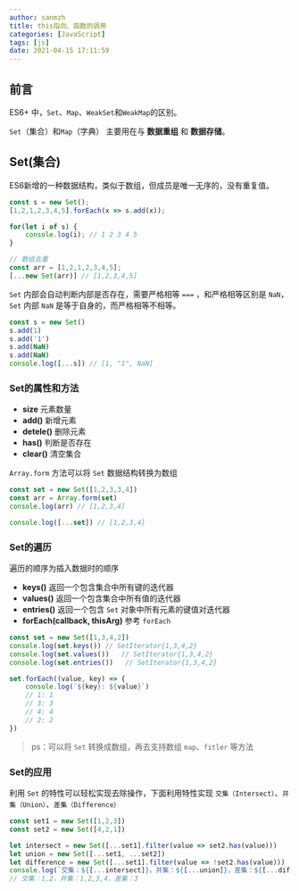```yaml
---
author: sanmzh
title: this指向、函数的调用
categories: [JavaScript]
tags: [js]
date: 2021-04-15 17:11:59
---
```


<Boxx changeTime="30000"/>

## 前言
ES6+ 中，`Set`、`Map`、`WeakSet`和`WeakMap`的区别。

`Set`（集合）和`Map`（字典） 主要用在与 **数据重组** 和 **数据存储**。

## Set(集合)
ES6新增的一种数据结构，类似于数组，但成员是唯一无序的，没有重复值。

```js
const s = new Set();
[1,2,1,2,3,4,5].forEach(x => s.add(x));

for(let i of s) {
    console.log(i); // 1 2 3 4 5
}

// 数组去重
const arr = [1,2,1,2,3,4,5];
[...new Set(arr)] // [1,2,3,4,5]
```
`Set` 内部会自动判断内部是否存在，需要严格相等 `===` ，和严格相等区别是 `NaN`，`Set` 内部 `NaN` 是等于自身的，而严格相等不相等。

```js
const s = new Set()
s.add(1)
s.add('1')
s.add(NaN)
s.add(NaN)
console.log([...s]) // [1, "1", NaN]
```

### Set的属性和方法
- **size** 元素数量
- **add()** 新增元素
- **detele()** 删除元素
- **has()** 判断是否存在
- **clear()** 清空集合

`Array.form` 方法可以将 `Set` 数据结构转换为数组
```js
const set = new Set([1,2,3,3,4])
const arr = Array.form(set)
console.log(arr) // [1,2,3,4]

console.log([...set]) // [1,2,3,4]
```

### Set的遍历
遍历的顺序为插入数据时的顺序

- **keys()** 返回一个包含集合中所有键的迭代器
- **values()** 返回一个包含集合中所有值的迭代器
- **entries()** 返回一个包含 `Set` 对象中所有元素的键值对迭代器
- **forEach(callback, thisArg)** 参考 `forEach`

```js
const set = new Set([1,3,4,2])
console.log(set.keys()) // SetIterator{1,3,4,2}
console.log(set.values())   // SetIterator{1,3,4,2}
console.log(set.entries())   // SetIterator{1,3,4,2}

set.forEach((value, key) => {
    console.log(`${key}: ${value}`)
    // 1: 1
    // 3: 3
    // 4: 4
    // 2: 2
})
```
> ps：可以将 `Set` 转换成数组，再去支持数组 `map`、`fitler` 等方法

### Set的应用
利用 `Set` 的特性可以轻松实现去除操作，下面利用特性实现 `交集（Intersect）`、`并集（Union）`、`差集（Difference）`

```js
const set1 = new Set([1,2,3])
const set2 = new Set([4,2,1])

let intersect = new Set([...set1].filter(value => set2.has(value)))
let union = new Set([...set1, ...set2])
let difference = new Set([...set1].filter(value => !set2.has(value)))
console.log(`交集：${[...intersect]}，并集：${[...union]}，差集：${[...difference]}`)
// 交集：1,2，并集：1,2,3,4，差集：3
```

